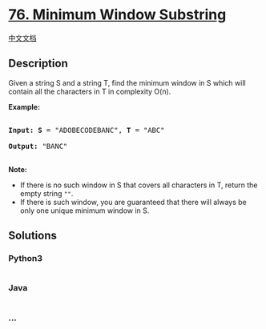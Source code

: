 # [76. Minimum Window Substring](https://leetcode.com/problems/minimum-window-substring)

[中文文档](/solution/0000-0099/0076.Minimum%20Window%20Substring/README.md)

## Description

<p>Given a string S and a string T, find the minimum window in S which will contain all the characters in T in complexity O(n).</p>

<p><strong>Example:</strong></p>

<pre>

<strong>Input: S</strong> = &quot;ADOBECODEBANC&quot;, <strong>T</strong> = &quot;ABC&quot;

<strong>Output:</strong> &quot;BANC&quot;

</pre>

<p><strong>Note:</strong></p>

<ul>
    <li>If there is no such window in S that covers all characters in T, return the empty string <code>&quot;&quot;</code>.</li>
    <li>If there is such window, you are guaranteed that there will always be only one unique minimum window in S.</li>
</ul>

## Solutions

<!-- tabs:start -->

### **Python3**

```python

```

### **Java**

```java

```

### **...**

```

```

<!-- tabs:end -->
